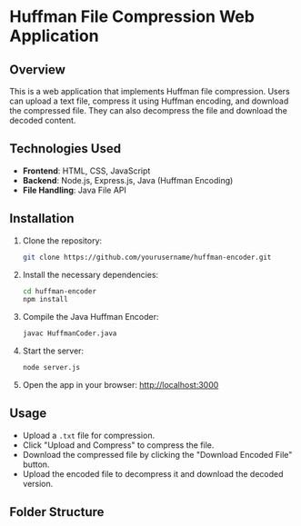 # Huffman File Compression Web Application

## Overview
This is a web application that implements Huffman file compression. Users can upload a text file, compress it using Huffman encoding, and download the compressed file. They can also decompress the file and download the decoded content.

## Technologies Used
- **Frontend**: HTML, CSS, JavaScript
- **Backend**: Node.js, Express.js, Java (Huffman Encoding)
- **File Handling**: Java File API

## Installation
1. Clone the repository:
    ```bash
    git clone https://github.com/yourusername/huffman-encoder.git
    ```
2. Install the necessary dependencies:
    ```bash
    cd huffman-encoder
    npm install
    ```
3. Compile the Java Huffman Encoder:
    ```bash
    javac HuffmanCoder.java
    ```
4. Start the server:
    ```bash
    node server.js
    ```
5. Open the app in your browser: [http://localhost:3000](http://localhost:3000)

## Usage
- Upload a `.txt` file for compression.
- Click "Upload and Compress" to compress the file.
- Download the compressed file by clicking the "Download Encoded File" button.
- Upload the encoded file to decompress it and download the decoded version.

## Folder Structure
